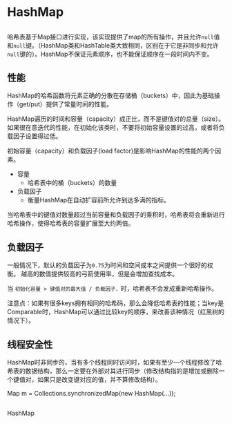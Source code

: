 # HashMap

## 

哈希表基于Map接口进行实现，该实现提供了map的所有操作，并且允许`null`值和`null`键。（HashMap类和HashTable类大致相同，区别在于它是非同步和允许`null`键的）。HashMap不保证元素顺序，也不能保证顺序在一段时间内不变。

## 性能

HashMap的哈希函数将元素正确的分散在存储桶（buckets）中，因此为基础操作（get/put）提供了常量时间的性能。

HashMap遍历的时间和容量（capacity）成正比，而不是键值对的总量（size）。如果很在意迭代的性能，在初始化该类时，不要将初始容量设置的过高，或者将负载因子设置得过低。

初始容量（capacity）和负载因子(load factor)是影响HashMap的性能的两个因素。

- 容量
  - 哈希表中的桶（buckets）的数量
- 负载因子
  - 衡量HashMap在自动扩容前所允许到达多满的指标。

当哈希表中的键值对数量超过当前容量和负载因子的乘积时，哈希表将会重新进行哈希操作，使得哈希表的容量扩展至大约两倍。

## 负载因子

一般情况下，默认的负载因子为`0.75`为时间和空间成本之间提供一个很好的权衡。
越高的数值提供较高的弓箭使用率，但是会增加查找成本。

当 `初始化容量 > 键值对的最大值 / 负载因子，`时，哈希表不会发成重新哈希操作。


注意点：如果有很多keys拥有相同的哈希码，那么会降低哈希表的性能；当key是Comparable时，HashMap可以通过比较key的顺序，来改善该种情况（红黑树的情况下）。

## 线程安全性

HashMap时非同步的，当有多个线程同时访问时，如果有至少一个线程修改了哈希表的数据结构，那么一定要在外部对其进行同步（修改结构指的是增加或删除一个键值对，如果只是改变键对应的值，并不算修改结构）。


Map m = Collections.synchronizedMap(new HashMap(...));

## 

HashMap